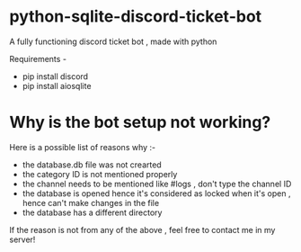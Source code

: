 # python-sqlite-discord-ticket-bot
A fully functioning discord ticket bot , made with python

Requirements - 

- pip install discord
- pip install aiosqlite

# Why is the bot setup not working?
Here is a possible list of reasons why :-

- the database.db file was not crearted
- the category ID is not mentioned properly
- the channel needs to be mentioned like #logs , don't type the channel ID
- the database is opened hence it's considered as locked when it's open , hence can't make changes in the file
- the database has a different directory

If the reason is not from any of the above , feel free to contact me in my server!
